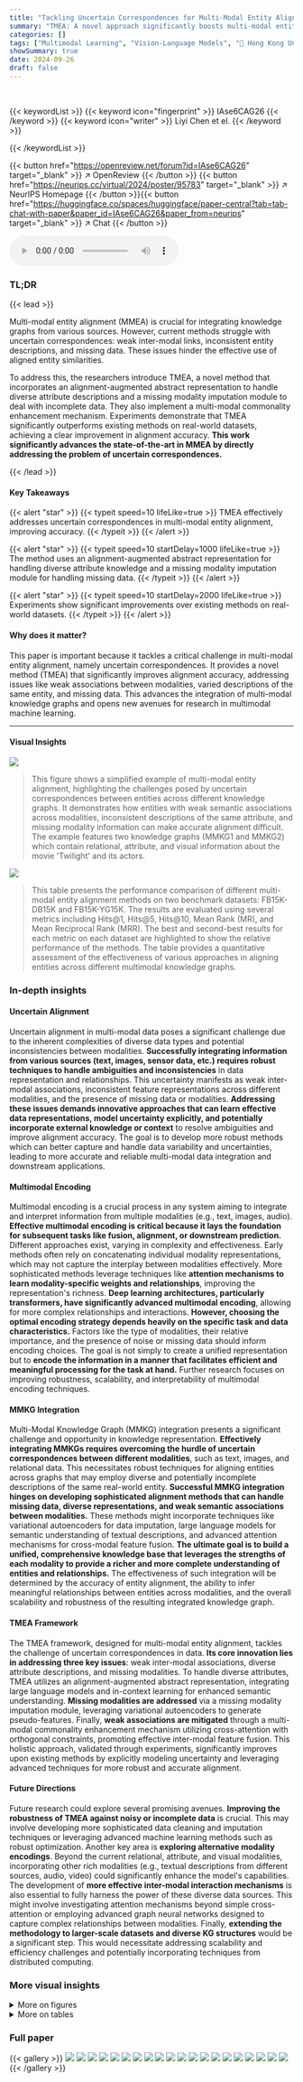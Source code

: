 ```yaml
---
title: "Tackling Uncertain Correspondences for Multi-Modal Entity Alignment"
summary: "TMEA: A novel approach significantly boosts multi-modal entity alignment accuracy by effectively handling uncertain correspondences between modalities, improving data integration for diverse knowledge..."
categories: []
tags: ["Multimodal Learning", "Vision-Language Models", "🏢 Hong Kong University of Science and Technology",]
showSummary: true
date: 2024-09-26
draft: false
---
```


<br>

{{< keywordList >}}
{{< keyword icon="fingerprint" >}} IAse6CAG26 {{< /keyword >}}
{{< keyword icon="writer" >}} Liyi Chen et el. {{< /keyword >}}
 
{{< /keywordList >}}

{{< button href="https://openreview.net/forum?id=IAse6CAG26" target="_blank" >}}
↗ OpenReview
{{< /button >}}
{{< button href="https://neurips.cc/virtual/2024/poster/95783" target="_blank" >}}
↗ NeurIPS Homepage
{{< /button >}}{{< button href="https://huggingface.co/spaces/huggingface/paper-central?tab=tab-chat-with-paper&paper_id=IAse6CAG26&paper_from=neurips" target="_blank" >}}
↗ Chat
{{< /button >}}



<audio controls>
    <source src="https://ai-paper-reviewer.com/IAse6CAG26/podcast.wav" type="audio/wav">
    Your browser does not support the audio element.
</audio>


### TL;DR


{{< lead >}}

Multi-modal entity alignment (MMEA) is crucial for integrating knowledge graphs from various sources. However, current methods struggle with uncertain correspondences: weak inter-modal links, inconsistent entity descriptions, and missing data. These issues hinder the effective use of aligned entity similarities.



To address this, the researchers introduce TMEA, a novel method that incorporates an alignment-augmented abstract representation to handle diverse attribute descriptions and a missing modality imputation module to deal with incomplete data.  They also implement a multi-modal commonality enhancement mechanism.  Experiments demonstrate that TMEA significantly outperforms existing methods on real-world datasets, achieving a clear improvement in alignment accuracy. **This work significantly advances the state-of-the-art in MMEA by directly addressing the problem of uncertain correspondences.**

{{< /lead >}}


#### Key Takeaways

{{< alert "star" >}}
{{< typeit speed=10 lifeLike=true >}} TMEA effectively addresses uncertain correspondences in multi-modal entity alignment, improving accuracy. {{< /typeit >}}
{{< /alert >}}

{{< alert "star" >}}
{{< typeit speed=10 startDelay=1000 lifeLike=true >}} The method uses an alignment-augmented abstract representation for handling diverse attribute knowledge and a missing modality imputation module for handling missing data. {{< /typeit >}}
{{< /alert >}}

{{< alert "star" >}}
{{< typeit speed=10 startDelay=2000 lifeLike=true >}} Experiments show significant improvements over existing methods on real-world datasets. {{< /typeit >}}
{{< /alert >}}

#### Why does it matter?
This paper is important because it tackles a critical challenge in multi-modal entity alignment, namely uncertain correspondences.  It provides a novel method (TMEA) that significantly improves alignment accuracy, addressing issues like weak associations between modalities, varied descriptions of the same entity, and missing data. This advances the integration of multi-modal knowledge graphs and opens new avenues for research in multimodal machine learning.

------
#### Visual Insights



![](https://ai-paper-reviewer.com/IAse6CAG26/figures_1_1.jpg)

> This figure shows a simplified example of multi-modal entity alignment, highlighting the challenges posed by uncertain correspondences between entities across different knowledge graphs.  It demonstrates how entities with weak semantic associations across modalities, inconsistent descriptions of the same attribute, and missing modality information can make accurate alignment difficult.  The example features two knowledge graphs (MMKG1 and MMKG2) which contain relational, attribute, and visual information about the movie 'Twilight' and its actors.





![](https://ai-paper-reviewer.com/IAse6CAG26/tables_7_1.jpg)

> This table presents the performance comparison of different multi-modal entity alignment methods on two benchmark datasets: FB15K-DB15K and FB15K-YG15K.  The results are evaluated using several metrics including Hits@1, Hits@5, Hits@10, Mean Rank (MR), and Mean Reciprocal Rank (MRR).  The best and second-best results for each metric on each dataset are highlighted to show the relative performance of the methods. The table provides a quantitative assessment of the effectiveness of various approaches in aligning entities across different multimodal knowledge graphs.





### In-depth insights


#### Uncertain Alignment
Uncertain alignment in multi-modal data poses a significant challenge due to the inherent complexities of diverse data types and potential inconsistencies between modalities.  **Successfully integrating information from various sources (text, images, sensor data, etc.) requires robust techniques to handle ambiguities and inconsistencies** in data representation and relationships.  This uncertainty manifests as weak inter-modal associations, inconsistent feature representations across different modalities, and the presence of missing data or modalities.  **Addressing these issues demands innovative approaches that can learn effective data representations, model uncertainty explicitly, and potentially incorporate external knowledge or context** to resolve ambiguities and improve alignment accuracy.  The goal is to develop more robust methods which can better capture and handle data variability and uncertainties, leading to more accurate and reliable multi-modal data integration and downstream applications.

#### Multimodal Encoding
Multimodal encoding is a crucial process in any system aiming to integrate and interpret information from multiple modalities (e.g., text, images, audio).  **Effective multimodal encoding is critical because it lays the foundation for subsequent tasks like fusion, alignment, or downstream prediction.**  Different approaches exist, varying in complexity and effectiveness. Early methods often rely on concatenating individual modality representations, which may not capture the interplay between modalities effectively. More sophisticated methods leverage techniques like **attention mechanisms to learn modality-specific weights and relationships**, improving the representation's richness.  **Deep learning architectures, particularly transformers, have significantly advanced multimodal encoding**, allowing for more complex relationships and interactions.  **However, choosing the optimal encoding strategy depends heavily on the specific task and data characteristics.** Factors like the type of modalities, their relative importance, and the presence of noise or missing data should inform encoding choices. The goal is not simply to create a unified representation but to **encode the information in a manner that facilitates efficient and meaningful processing for the task at hand.**  Further research focuses on improving robustness, scalability, and interpretability of multimodal encoding techniques.

#### MMKG Integration
Multi-Modal Knowledge Graph (MMKG) integration presents a significant challenge and opportunity in knowledge representation.  **Effectively integrating MMKGs requires overcoming the hurdle of uncertain correspondences between different modalities**, such as text, images, and relational data.  This necessitates robust techniques for aligning entities across graphs that may employ diverse and potentially incomplete descriptions of the same real-world entity.  **Successful MMKG integration hinges on developing sophisticated alignment methods that can handle missing data, diverse representations, and weak semantic associations between modalities.**  These methods might incorporate techniques like variational autoencoders for data imputation, large language models for semantic understanding of textual descriptions, and advanced attention mechanisms for cross-modal feature fusion.  **The ultimate goal is to build a unified, comprehensive knowledge base that leverages the strengths of each modality to provide a richer and more complete understanding of entities and relationships.** The effectiveness of such integration will be determined by the accuracy of entity alignment, the ability to infer meaningful relationships between entities across modalities, and the overall scalability and robustness of the resulting integrated knowledge graph.

#### TMEA Framework
The TMEA framework, designed for multi-modal entity alignment, tackles the challenge of uncertain correspondences in data.  **Its core innovation lies in addressing three key issues**: weak inter-modal associations, diverse attribute descriptions, and missing modalities.  To handle diverse attributes, TMEA utilizes an alignment-augmented abstract representation, integrating large language models and in-context learning for enhanced semantic understanding.  **Missing modalities are addressed** via a missing modality imputation module, leveraging variational autoencoders to generate pseudo-features.  Finally, **weak associations are mitigated** through a multi-modal commonality enhancement mechanism utilizing cross-attention with orthogonal constraints, promoting effective inter-modal feature fusion.  This holistic approach, validated through experiments, significantly improves upon existing methods by explicitly modeling uncertainty and leveraging advanced techniques for more robust and accurate alignment.

#### Future Directions
Future research could explore several promising avenues. **Improving the robustness of TMEA against noisy or incomplete data** is crucial. This may involve developing more sophisticated data cleaning and imputation techniques or leveraging advanced machine learning methods such as robust optimization.  Another key area is **exploring alternative modality encodings**.  Beyond the current relational, attribute, and visual modalities, incorporating other rich modalities (e.g., textual descriptions from different sources, audio, video) could significantly enhance the model's capabilities.  The development of **more effective inter-modal interaction mechanisms** is also essential to fully harness the power of these diverse data sources.  This might involve investigating attention mechanisms beyond simple cross-attention or employing advanced graph neural networks designed to capture complex relationships between modalities.  Finally, **extending the methodology to larger-scale datasets and diverse KG structures** would be a significant step. This would necessitate addressing scalability and efficiency challenges and potentially incorporating techniques from distributed computing.


### More visual insights

<details>
<summary>More on figures
</summary>


![](https://ai-paper-reviewer.com/IAse6CAG26/figures_3_1.jpg)

> This figure presents a detailed overview of the TMEA framework, which is a method for Multi-modal Entity Alignment. It shows three main modules: Multi-modal Knowledge Encoder (MKE), Missing Modality Imputation (MMI), and Multi-modal Commonality Enhancement (MCE). The MKE module encodes relational, attribute, and visual knowledge into their preliminary feature representations. The MMI module addresses missing modality by unifying features into a shared latent subspace and generating pseudo features. The MCE module enhances semantic associations between modalities using cross-attention with orthogonal constraints. The figure also illustrates the overall model optimization strategy, integrating multi-modal contrastive learning and bi-directional iteration.


![](https://ai-paper-reviewer.com/IAse6CAG26/figures_8_1.jpg)

> This figure displays the performance of TMEA and MSNEA (the strongest baseline) under different ratios of entities with visual and attribute modalities on the FB15K-DB15K dataset.  It illustrates how the models' performance changes (measured by MRR and Hits@1) when the amount of visual and attribute information is varied. The purpose is to demonstrate the robustness of TMEA in scenarios with missing or incomplete modalities.


![](https://ai-paper-reviewer.com/IAse6CAG26/figures_9_1.jpg)

> This figure compares the performance of various multi-modal entity alignment methods using different percentages of aligned entity pairs for training (20%, 50%, and 80%).  It demonstrates that TMEA consistently outperforms other methods across all evaluation metrics (H@1, H@10, MRR) and shows robustness to reductions in training data.  Other methods show a more significant decline in performance as training data decreases.


![](https://ai-paper-reviewer.com/IAse6CAG26/figures_14_1.jpg)

> This figure presents a detailed architecture of the TMEA model, illustrating its three core modules: Multi-modal Knowledge Encoder (MKE), Missing Modality Imputation (MMI), and Multi-modal Commonality Enhancement (MCE).  The MKE module encodes relational, attribute, and visual knowledge. The MMI module addresses modality absence by unifying features into a shared latent subspace and generating pseudo features.  The MCE module enhances semantic associations using cross-attention with orthogonal constraints.  The figure also shows the data flow and connections between these modules, including the use of various techniques like TransE, BERT, Vision Transformer, and VAEs.  The overall objective function is shown at the bottom, incorporating losses for different components.


![](https://ai-paper-reviewer.com/IAse6CAG26/figures_17_1.jpg)

> This figure shows the performance change of TMEA with varying coefficients (λ1 and λ2) for the two constraint losses in the overall objective function. The x-axis represents the values of λ1 and λ2, while the y-axis represents the MRR and H@1 scores. The optimal values for λ1 and λ2 are 1e-2. When the values are greater than 1e-2, the performance declines. This is because excessive emphasis on constraint behavior can lead to a deviation in the optimization direction.


</details>




<details>
<summary>More on tables
</summary>


![](https://ai-paper-reviewer.com/IAse6CAG26/tables_8_1.jpg)
> This table presents the results of multi-modal entity alignment experiments on two datasets: FB15K-DB15K and FB15K-YG15K.  It compares various methods, showing their performance using Hits@1, Hits@5, Hits@10, Mean Reciprocal Rank (MRR), and Mean Rank (MR) metrics.  Higher values for Hits@N and MRR are better, while a lower value for MR is better. The table highlights the superior performance of the proposed TMEA method compared to existing state-of-the-art and baseline approaches.

![](https://ai-paper-reviewer.com/IAse6CAG26/tables_15_1.jpg)
> This table presents the performance comparison of various multi-modal entity alignment methods on two benchmark datasets, FB15K-DB15K and FB15K-YG15K.  The results are evaluated using four metrics: Hits@1, Hits@5, Hits@10, and Mean Reciprocal Rank (MRR).  The table highlights the superior performance of the proposed TMEA method over existing state-of-the-art approaches.

</details>




### Full paper

{{< gallery >}}
<img src="https://ai-paper-reviewer.com/IAse6CAG26/1.png" class="grid-w50 md:grid-w33 xl:grid-w25" />
<img src="https://ai-paper-reviewer.com/IAse6CAG26/2.png" class="grid-w50 md:grid-w33 xl:grid-w25" />
<img src="https://ai-paper-reviewer.com/IAse6CAG26/3.png" class="grid-w50 md:grid-w33 xl:grid-w25" />
<img src="https://ai-paper-reviewer.com/IAse6CAG26/4.png" class="grid-w50 md:grid-w33 xl:grid-w25" />
<img src="https://ai-paper-reviewer.com/IAse6CAG26/5.png" class="grid-w50 md:grid-w33 xl:grid-w25" />
<img src="https://ai-paper-reviewer.com/IAse6CAG26/6.png" class="grid-w50 md:grid-w33 xl:grid-w25" />
<img src="https://ai-paper-reviewer.com/IAse6CAG26/7.png" class="grid-w50 md:grid-w33 xl:grid-w25" />
<img src="https://ai-paper-reviewer.com/IAse6CAG26/8.png" class="grid-w50 md:grid-w33 xl:grid-w25" />
<img src="https://ai-paper-reviewer.com/IAse6CAG26/9.png" class="grid-w50 md:grid-w33 xl:grid-w25" />
<img src="https://ai-paper-reviewer.com/IAse6CAG26/10.png" class="grid-w50 md:grid-w33 xl:grid-w25" />
<img src="https://ai-paper-reviewer.com/IAse6CAG26/11.png" class="grid-w50 md:grid-w33 xl:grid-w25" />
<img src="https://ai-paper-reviewer.com/IAse6CAG26/12.png" class="grid-w50 md:grid-w33 xl:grid-w25" />
<img src="https://ai-paper-reviewer.com/IAse6CAG26/13.png" class="grid-w50 md:grid-w33 xl:grid-w25" />
<img src="https://ai-paper-reviewer.com/IAse6CAG26/14.png" class="grid-w50 md:grid-w33 xl:grid-w25" />
<img src="https://ai-paper-reviewer.com/IAse6CAG26/15.png" class="grid-w50 md:grid-w33 xl:grid-w25" />
<img src="https://ai-paper-reviewer.com/IAse6CAG26/16.png" class="grid-w50 md:grid-w33 xl:grid-w25" />
<img src="https://ai-paper-reviewer.com/IAse6CAG26/17.png" class="grid-w50 md:grid-w33 xl:grid-w25" />
<img src="https://ai-paper-reviewer.com/IAse6CAG26/18.png" class="grid-w50 md:grid-w33 xl:grid-w25" />
<img src="https://ai-paper-reviewer.com/IAse6CAG26/19.png" class="grid-w50 md:grid-w33 xl:grid-w25" />
<img src="https://ai-paper-reviewer.com/IAse6CAG26/20.png" class="grid-w50 md:grid-w33 xl:grid-w25" />
{{< /gallery >}}